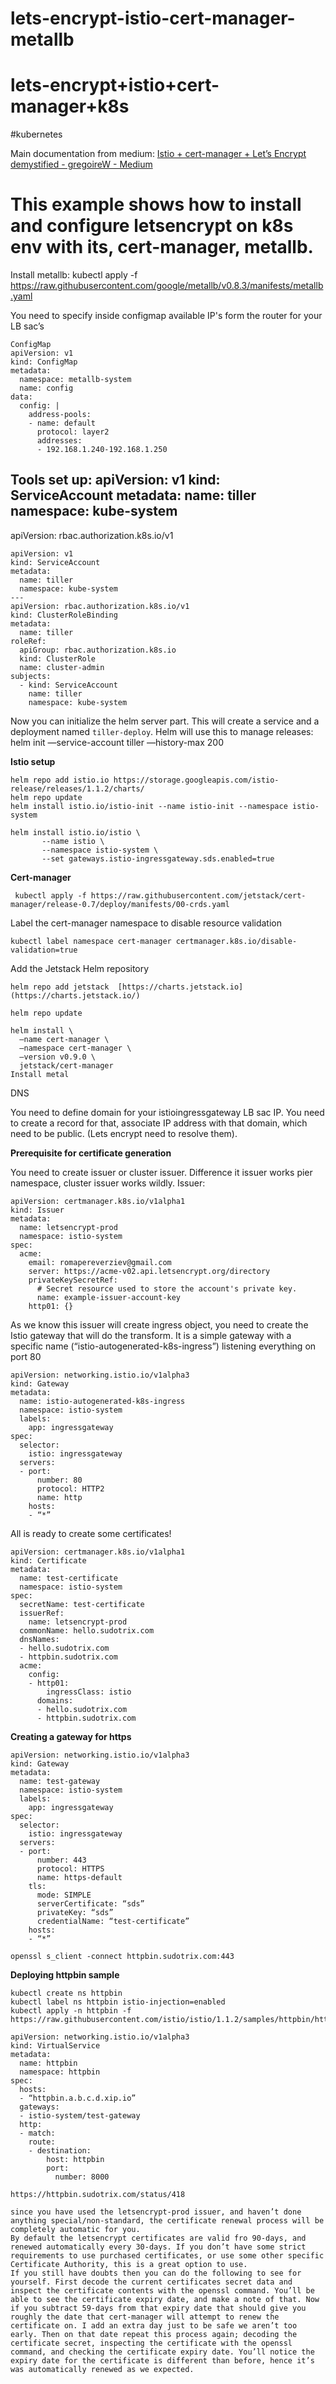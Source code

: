 # lets-encrypt-istio-cert-manager-metallb
# lets-encrypt+istio+cert-manager+k8s
#kubernetes

Main documentation from medium:
[Istio + cert-manager + Let’s Encrypt demystified - gregoireW - Medium](https://medium.com/@gregoire.waymel/istio-cert-manager-lets-encrypt-demystified-c1cbed011d67)
# This example shows how to install and configure letsencrypt  on k8s env with its, cert-manager, metallb.
Install metallb:
kubectl apply -f https://raw.githubusercontent.com/google/metallb/v0.8.3/manifests/metallb.yaml

You need to specify inside configmap available IP's form the router for your LB sac’s
```
ConfigMap
apiVersion: v1
kind: ConfigMap
metadata:
  namespace: metallb-system
  name: config
data:
  config: |
    address-pools:
    - name: default
      protocol: layer2
      addresses:
      - 192.168.1.240-192.168.1.250
```


Tools set up:
apiVersion: v1
kind: ServiceAccount
metadata:
  name: tiller
  namespace: kube-system
---
apiVersion: rbac.authorization.k8s.io/v1
```
apiVersion: v1
kind: ServiceAccount
metadata:
  name: tiller
  namespace: kube-system
---
apiVersion: rbac.authorization.k8s.io/v1
kind: ClusterRoleBinding
metadata:
  name: tiller
roleRef:
  apiGroup: rbac.authorization.k8s.io
  kind: ClusterRole
  name: cluster-admin
subjects:
  - kind: ServiceAccount
    name: tiller
    namespace: kube-system
```

Now you can initialize the helm server part. This will create a service and a deployment named `tiller-deploy`. Helm will use this to manage releases:
 helm init —service-account tiller —history-max 200

**Istio setup**
```
helm repo add istio.io https://storage.googleapis.com/istio-release/releases/1.1.2/charts/ 
helm repo update
helm install istio.io/istio-init --name istio-init --namespace istio-system
```

```
helm install istio.io/istio \
       --name istio \
       --namespace istio-system \
       --set gateways.istio-ingressgateway.sds.enabled=true
```

**Cert-manager**
```
 kubectl apply -f https://raw.githubusercontent.com/jetstack/cert-manager/release-0.7/deploy/manifests/00-crds.yaml
```

Label the cert-manager namespace to disable resource validation
```
kubectl label namespace cert-manager certmanager.k8s.io/disable-validation=true
```

 Add the Jetstack Helm repository
```
helm repo add jetstack  [https://charts.jetstack.io](https://charts.jetstack.io/) 
```

```
helm repo update
```

```
helm install \
  —name cert-manager \
  —namespace cert-manager \
  —version v0.9.0 \
  jetstack/cert-manager
Install metal
```

DNS

You need to define domain for your istioingressgateway LB sac IP. You need to create a record for that, associate IP address with that domain, which need to be public. (Lets encrypt need to resolve them).

**Prerequisite for certificate generation**

You need to create issuer or cluster issuer. Difference it issuer works pier namespace, cluster issuer works wildly.
Issuer:

```
apiVersion: certmanager.k8s.io/v1alpha1
kind: Issuer
metadata:
  name: letsencrypt-prod
  namespace: istio-system
spec:
  acme:
    email: romapereverziev@gmail.com
    server: https://acme-v02.api.letsencrypt.org/directory
    privateKeySecretRef:
      # Secret resource used to store the account's private key.
      name: example-issuer-account-key
    http01: {}
```

As we know this issuer will create ingress object, you need to create the Istio gateway that will do the transform. It is a simple gateway with a specific name (“istio-autogenerated-k8s-ingress”) listening everything on port 80

```
apiVersion: networking.istio.io/v1alpha3
kind: Gateway
metadata:
  name: istio-autogenerated-k8s-ingress
  namespace: istio-system
  labels:
    app: ingressgateway
spec:
  selector:
    istio: ingressgateway
  servers:
  - port:
      number: 80
      protocol: HTTP2
      name: http
    hosts:
    - “*”
```
All is ready to create some certificates!

```
apiVersion: certmanager.k8s.io/v1alpha1
kind: Certificate
metadata:
  name: test-certificate
  namespace: istio-system
spec:
  secretName: test-certificate
  issuerRef:
    name: letsencrypt-prod
  commonName: hello.sudotrix.com
  dnsNames:
  - hello.sudotrix.com
  - httpbin.sudotrix.com
  acme:
    config:
    - http01:
        ingressClass: istio
      domains:
      - hello.sudotrix.com
      - httpbin.sudotrix.com
```

**Creating a gateway for https**

```
apiVersion: networking.istio.io/v1alpha3
kind: Gateway
metadata:
  name: test-gateway
  namespace: istio-system
  labels:
    app: ingressgateway
spec:
  selector:
    istio: ingressgateway
  servers:
  - port:
      number: 443
      protocol: HTTPS
      name: https-default
    tls:
      mode: SIMPLE
      serverCertificate: “sds”
      privateKey: “sds”
      credentialName: “test-certificate”
    hosts:
    - “*”
```


```
openssl s_client -connect httpbin.sudotrix.com:443
```

**Deploying httpbin sample**
```
kubectl create ns httpbin
kubectl label ns httpbin istio-injection=enabled
kubectl apply -n httpbin -f https://raw.githubusercontent.com/istio/istio/1.1.2/samples/httpbin/httpbin.yaml
```


```
apiVersion: networking.istio.io/v1alpha3
kind: VirtualService
metadata:
  name: httpbin
  namespace: httpbin
spec:
  hosts:
  - “httpbin.a.b.c.d.xip.io”
  gateways:
  - istio-system/test-gateway
  http:
  - match:
    route:
    - destination:
        host: httpbin
        port:
          number: 8000
```

```
https://httpbin.sudotrix.com/status/418 
```


```
since you have used the letsencrypt-prod issuer, and haven’t done anything special/non-standard, the certificate renewal process will be completely automatic for you.
By default the letsencrypt certificates are valid fro 90-days, and renewed automatically every 30-days. If you don’t have some strict requirements to use purchased certificates, or use some other specific Certificate Authority, this is a great option to use.
If you still have doubts then you can do the following to see for yourself. First decode the current certificates secret data and inspect the certificate contents with the openssl command. You’ll be able to see the certificate expiry date, and make a note of that. Now if you subtract 59-days from that expiry date that should give you roughly the date that cert-manager will attempt to renew the certificate on. I add an extra day just to be safe we aren’t too early. Then on that date repeat this process again; decoding the certificate secret, inspecting the certificate with the openssl command, and checking the certificate expiry date. You’ll notice the expiry date for the certificate is different than before, hence it’s was automatically renewed as we expected.

```




















